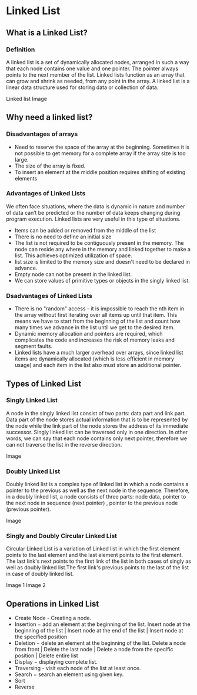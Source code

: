 # Linked List

## What is a Linked List?

### Definition
A linked list is a set of dynamically allocated nodes, arranged in such a way that each node contains one value and one pointer. The pointer always points to the next member of the list. Linked lists function as an array that can grow and shrink as needed, from any point in the array. A linked list is a linear data structure used for storing data or collection of data.

Linked list Image

## Why need a linked list?

### Disadvantages of arrays
- Need to reserve the space of the array at the beginning. Sometimes it is not possible to get memory for a complete array if the array size is too large.
- The size of the array is fixed.
- To insert an element at the middle position requires shifting of existing elements

### Advantages of Linked Lists
We often face situations, where the data is dynamic in nature and number of data can’t be predicted or the number of data keeps changing during program execution. Linked lists are very useful in this type of situations.
- Items can be added or removed from the middle of the list
- There is no need to define an initial size
- The list is not required to be contiguously present in the memory. The node can reside any where in the memory and linked together to make a list. This achieves optimized utilization of space.
- list size is limited to the memory size and doesn't need to be declared in advance.
- Empty node can not be present in the linked list.
- We can store values of primitive types or objects in the singly linked list.

### Dsadvantages of Linked Lists
- There is no "random" access - it is impossible to reach the nth item in the array without first iterating over all items up until that item. This means we have to start from the beginning of the list and count how many times we advance in the list until we get to the desired item.
- Dynamic memory allocation and pointers are required, which complicates the code and increases the risk of memory leaks and segment faults.
- Linked lists have a much larger overhead over arrays, since linked list items are dynamically allocated (which is less efficient in memory usage) and each item in the list also must store an additional pointer.

## Types of Linked List

### Singly Linked List
A node in the singly linked list consist of two parts: data part and link part. Data part of the node stores actual information that is to be represented by the node while the link part of the node stores the address of its immediate successor. Singly linked list can be traversed only in one direction. In other words, we can say that each node contains only next pointer, therefore we can not traverse the list in the reverse direction.

Image

### Doubly Linked List
Doubly linked list is a complex type of linked list in which a node contains a pointer to the previous as well as the next node in the sequence. Therefore, in a doubly linked list, a node consists of three parts: node data, pointer to the next node in sequence (next pointer) , pointer to the previous node (previous pointer). 

Image

### Singly and Doubly Circular Linked List
Circular Linked List is a variation of Linked list in which the first element points to the last element and the last element points to the first element. The last link's next points to the first link of the list in both cases of singly as well as doubly linked list.The first link's previous points to the last of the list in case of doubly linked list.

Image 1
Image 2

## Operations in Linked List

- Create Node - Creating a node.
- Insertion − add an element at the beginning of the list.
Insert node at the beginning of the list | Insert node at the end of the list | Insert node at the specified position
- Deletion − delete an element at the beginning of the list. 
Delete a node from front | Delete the last node | Delete a node from the specific position | Delete entire list
- Display − displaying complete list.
- Traversing - visit each node of the list at least once.
- Search − search an element using given key.
- Sort
- Reverse







